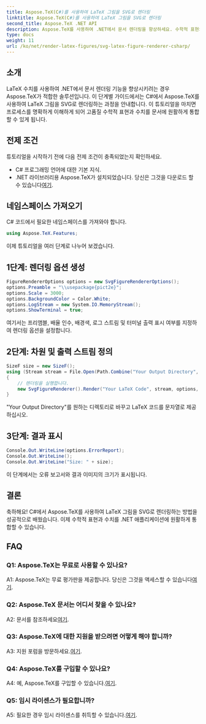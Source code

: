 ```yaml
---
title: Aspose.TeX(C#)를 사용하여 LaTeX 그림을 SVG로 렌더링
linktitle: Aspose.TeX(C#)를 사용하여 LaTeX 그림을 SVG로 렌더링
second_title: Aspose.TeX .NET API
description: Aspose.TeX를 사용하여 .NET에서 문서 렌더링을 향상하세요. 수학적 표현의 원활한 통합을 위해 LaTeX 수치를 C#의 SVG로 렌더링하는 방법을 알아보세요.
type: docs
weight: 11
url: /ko/net/render-latex-figures/svg-latex-figure-renderer-csharp/
---
```

## 소개

LaTeX 수치를 사용하여 .NET에서 문서 렌더링 기능을 향상시키려는 경우 Aspose.TeX가 적합한 솔루션입니다. 이 단계별 가이드에서는 C#에서 Aspose.TeX를 사용하여 LaTeX 그림을 SVG로 렌더링하는 과정을 안내합니다. 이 튜토리얼을 마치면 프로세스를 명확하게 이해하게 되어 고품질 수학적 표현과 수치를 문서에 원활하게 통합할 수 있게 됩니다.

## 전제 조건

튜토리얼을 시작하기 전에 다음 전제 조건이 충족되었는지 확인하세요.

- C# 프로그래밍 언어에 대한 기본 지식.
-  .NET 라이브러리용 Aspose.TeX가 설치되었습니다. 당신은 그것을 다운로드 할 수 있습니다[여기](https://releases.aspose.com/tex/net/).

## 네임스페이스 가져오기

C# 코드에서 필요한 네임스페이스를 가져와야 합니다.

```csharp
using Aspose.TeX.Features;
```

이제 튜토리얼을 여러 단계로 나누어 보겠습니다.

## 1단계: 렌더링 옵션 생성

```csharp
FigureRendererOptions options = new SvgFigureRendererOptions();
options.Preamble = "\\usepackage{pict2e}";
options.Scale = 3000;
options.BackgroundColor = Color.White;
options.LogStream = new System.IO.MemoryStream();
options.ShowTerminal = true;
```

여기서는 프리앰블, 배율 인수, 배경색, 로그 스트림 및 터미널 출력 표시 여부를 지정하여 렌더링 옵션을 설정합니다.

## 2단계: 차원 및 출력 스트림 정의

```csharp
SizeF size = new SizeF();
using (Stream stream = File.Open(Path.Combine("Your Output Directory", "text-and-formula.svg"), FileMode.Create))
{
    // 렌더링을 실행합니다.
    new SvgFigureRenderer().Render("Your LaTeX Code", stream, options, out size);
}
```

"Your Output Directory"를 원하는 디렉토리로 바꾸고 LaTeX 코드를 문자열로 제공하십시오.

## 3단계: 결과 표시

```csharp
Console.Out.WriteLine(options.ErrorReport);
Console.Out.WriteLine();
Console.Out.WriteLine("Size: " + size);
```

이 단계에서는 오류 보고서와 결과 이미지의 크기가 표시됩니다.

## 결론

축하해요! C#에서 Aspose.TeX를 사용하여 LaTeX 그림을 SVG로 렌더링하는 방법을 성공적으로 배웠습니다. 이제 수학적 표현과 수치를 .NET 애플리케이션에 원활하게 통합할 수 있습니다.

## FAQ

### Q1: Aspose.TeX는 무료로 사용할 수 있나요?

 A1: Aspose.TeX는 무료 평가판을 제공합니다. 당신은 그것을 액세스할 수 있습니다[여기](https://releases.aspose.com/).

### Q2: Aspose.TeX 문서는 어디서 찾을 수 있나요?

 A2: 문서를 참조하세요[여기](https://reference.aspose.com/tex/net/).

### Q3: Aspose.TeX에 대한 지원을 받으려면 어떻게 해야 합니까?

 A3: 지원 포럼을 방문하세요.[여기](https://forum.aspose.com/c/tex/47).

### Q4: Aspose.TeX를 구입할 수 있나요?

 A4: 예, Aspose.TeX를 구입할 수 있습니다.[여기](https://purchase.aspose.com/buy).

### Q5: 임시 라이센스가 필요합니까?

 A5: 필요한 경우 임시 라이센스를 취득할 수 있습니다.[여기](https://purchase.aspose.com/temporary-license/).